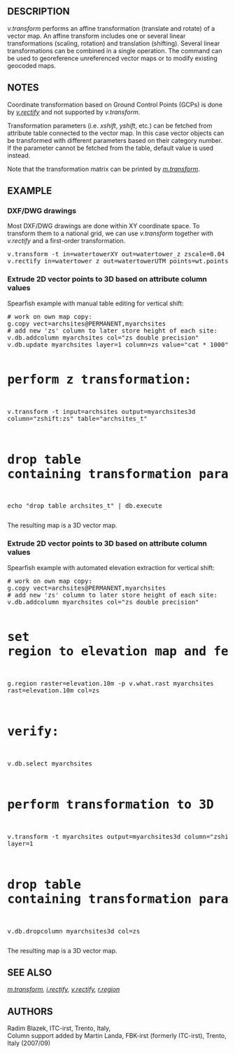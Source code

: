 <h2>DESCRIPTION</h2>

<em>v.transform</em> performs an affine transformation (translate and rotate) of a
vector map. An affine transform includes one or several linear transformations
(scaling, rotation) and translation (shifting). Several linear transformations
can be combined in a single operation. The command can be used to georeference
unreferenced vector maps or to modify existing geocoded maps.

<h2>NOTES</h2>

Coordinate transformation based on Ground Control Points (GCPs) is done
by <em><a href="v.rectify.html">v.rectify</a></em> and not supported by
<em>v.transform</em>.

<p>Transformation parameters (i.e. <em>xshift</em>, <em>yshift</em>,
etc.) can be fetched from attribute table connected to the vector
map. In this case vector objects can be transformed with different
parameters based on their category number. If the parameter cannot be
fetched from the table, default value is used instead.
<p>
Note that the transformation matrix can be printed by
<em><a href="m.transform.html">m.transform</a></em>.

<h2>EXAMPLE</h2>

<h3>DXF/DWG drawings</h3>

<p>Most DXF/DWG drawings are done within XY coordinate space. To transform
them to a national grid, we can use <em>v.transform</em> together with
<em>v.rectify</em> and a first-order transformation.

<div class="code"><pre>
v.transform -t in=watertowerXY out=watertower_z zscale=0.04 zshift=1320
v.rectify in=watertower_z out=watertowerUTM points=wt.points order=1
</pre></div>

<h3>Extrude 2D vector points to 3D based on attribute column values</h3>

Spearfish example with manual table editing for vertical shift:

<div class="code"><pre>
# work on own map copy:
g.copy vect=archsites@PERMANENT,myarchsites
# add new 'zs' column to later store height of each site:
v.db.addcolumn myarchsites col="zs double precision"
v.db.update myarchsites layer=1 column=zs value="cat * 1000"

# perform z transformation:
v.transform -t input=archsites output=myarchsites3d column="zshift:zs" table="archsites_t"
# drop table containing transformation parameters:
echo "drop table archsites_t" | db.execute
</pre></div>
The resulting map is a 3D vector map.

<h3>Extrude 2D vector points to 3D based on attribute column values</h3>

Spearfish example with automated elevation extraction for vertical shift:

<div class="code"><pre>
# work on own map copy:
g.copy vect=archsites@PERMANENT,myarchsites
# add new 'zs' column to later store height of each site:
v.db.addcolumn myarchsites col="zs double precision"

# set region to elevation map and fetch individual heights:
g.region raster=elevation.10m -p
v.what.rast myarchsites rast=elevation.10m col=zs
# verify:
v.db.select myarchsites

# perform transformation to 3D
v.transform -t myarchsites output=myarchsites3d column="zshift:zs" layer=1
# drop table containing transformation parameters
v.db.dropcolumn myarchsites3d col=zs
</pre></div>
The resulting map is a 3D vector map.

<h2>SEE ALSO</h2>

<em>
<a href="m.transform.html">m.transform</a>,
<a href="i.rectify.html">i.rectify</a>,
<a href="v.rectify.html">v.rectify</a>,
<a href="r.region.html">r.region</a>
</em>

<h2>AUTHORS</h2>

Radim Blazek, ITC-irst, Trento, Italy,<br>
Column support added by Martin Landa, FBK-irst (formerly ITC-irst), Trento, Italy (2007/09)
